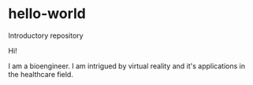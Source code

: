 # hello-world
Introductory repository

Hi!

I am a bioengineer.
I am intrigued by virtual reality and it's applications in the healthcare field.
